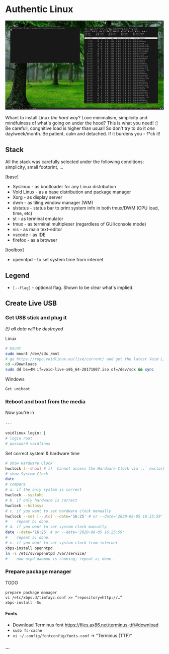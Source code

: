 # Authentic Linux

![screenshot](authentic-linux.jpg)

Whant to install Linux *the hard way*? Love minimalism, simplicity and mindfulness of what's going on under the hood? This is what you need! :] Be carefull, congnitive load is higher than usual! So don't try to do it *one* day/week/month. Be patient, calm and detached. If it burdens you - f\*ck it!

## Stack
All the stack was carefully selected under the following conditions: simplicity, small footprint, ...

[base]
* Syslinux - as bootloader for any Linux distribution
* Void Linux - as a base distribution and package manager
* Xorg - as display server
* dwm - as tiling window manager (WM)
* slstatus - status bar to print system info in both tmux/DWM (CPU load, time, etc)
* st - as terminal emulator
* tmux - as terminal multiplexer (regardless of GUI/console mode)
* vis - as main text-editor
* vscode - as IDE
* firefox - as a browser

[toolbox]
* openntpd - to set system time from internet 

## Legend
* `[--flag]` - optional flag. Shown to be clear what's implied.

## Create Live USB
### Get USB stick and plug it

*(!) all data will be destroyed*

Linux
```bash
# mount
sudo mount /dev/sdx /mnt
# go https://repo.voidlinux.eu/live/current/ and get the latest Void Linux
cd ~/Downloads
sudo dd bs=4M if=void-live-x86_64-20171007.iso of=/dev/sdx && sync
```

Windows
```
Get uniboot
```

### Reboot and boot from the media

Now you're in
```bash
...

voidlinux login: |
# login root
# password voidlinux
```

Set correct system & hardware time
```bash
# show Hardware Clock
hwclock [--show] # if `Cannot access the Hardware Clock via ..` hwclock --directisa
# show System Clock
date
# compare
# a. if the only system is correct
hwclock --systohc
# b. if only hardware is correct
hwclock --hctosys
# c. if you want to set hardware clock manually
hwclock --set [--utc] --date='16:25' # or --date='2020-08-05 16:25:59'
#    repeat b; done.
# d. if you want to set system clock manually
date --date='16:25' # or --date='2020-08-05 16:25:59'
#    repeat a; done.
# e. if you want to set system clock from internet
xbps-install openntpd
ln -s /etc/sv/openntpd /var/service/
#    now ntpd daemon is running; repeat a; done.
```

### Prepare package manager
TODO
```
prepare package manager
vi /etc/xbps.d/timfayz.conf >> “repository=http://…”
xbps-install -Su
```

#### Fonts

* Download Terminus font https://files.ax86.net/terminus-ttf/#download
* `sudo fc-cache`
* `vi ~/.config/fontconfig/fonts.conf` -> "Terminus (TTF)"

#### ...
